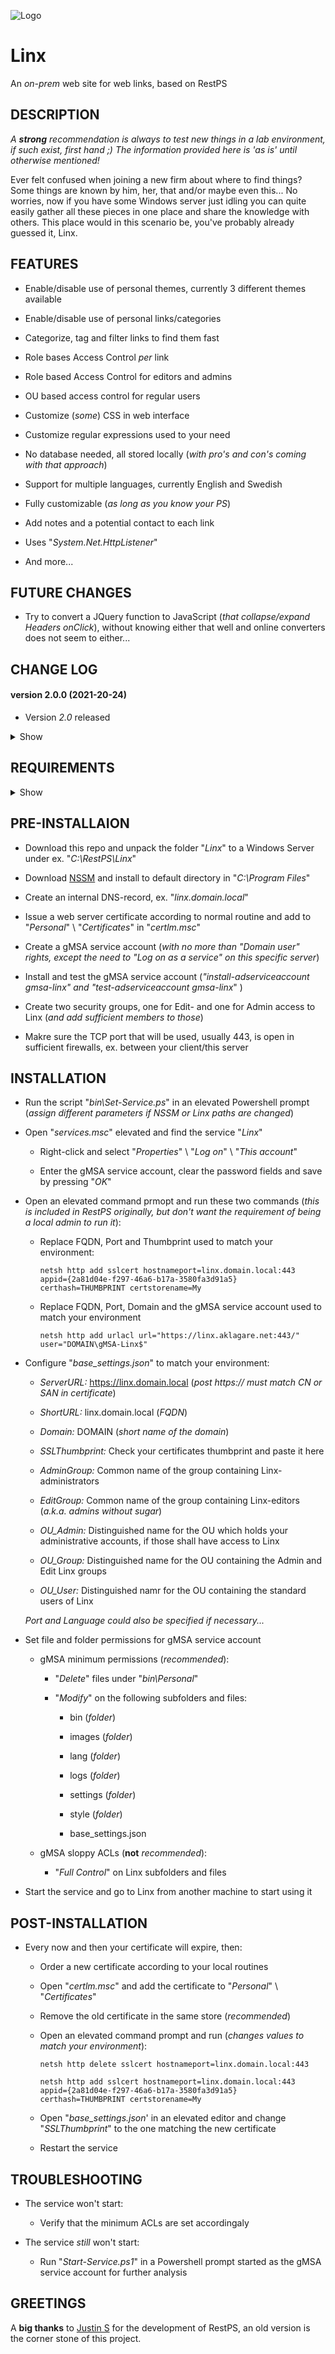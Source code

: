 ![Logo](Linx/images/logo_default.png)

# Linx
An *on-prem* web site for web links, based on RestPS

## DESCRIPTION

*A **strong** recommendation is always to test new things in a lab environment, if such exist, first hand ;) The information provided here is 'as is' until otherwise mentioned!*
 
Ever felt confused when joining a new firm about where to find things? Some things are known by him, her, that and/or maybe even this...
No worries, now if you have some Windows server just idling you can quite easily gather all these pieces in one place and share the knowledge with others.
This place would in this scenario be, you've probably already guessed it, Linx.

## FEATURES
- Enable/disable use of personal themes, currently 3 different themes available

- Enable/disable use of personal links/categories

- Categorize, tag and filter links to find them fast

- Role bases Access Control *per* link

- Role based Access Control for editors and admins

- OU based access control for regular users

- Customize (*some*) CSS in web interface

- Customize regular expressions used to your need

- No database needed, all stored locally (*with pro's and con's coming with that approach*)

- Support for multiple languages, currently English and Swedish

- Fully customizable (*as long as you know your PS*)

- Add notes and a potential contact to each link

- Uses "*System.Net.HttpListener*"

- And more...

## FUTURE CHANGES
- Try to convert a JQuery function to JavaScript (*that collapse/expand Headers onClick*), without knowing either that well and online converters does not seem to either...

## CHANGE LOG

#### version 2.0.0 (2021-20-24)
- Version *2.0* released

<details><summary>Show</summary>

#### version 0.0.1 - 1.9.9 (2021-05-30 - 2021-10-24)
- Undocumented           
</details>
  
## REQUIREMENTS

<details><summary>Show</summary><br>

For everything to work as expected the following requirements should be met:

**TL;DR**
- Local Administrator membership to setup the web site

- Issued web certificate from internal CA

- Tested and developed in PS 5.1

- A Windows Server joined to Active Directory with mentioned PS version

**Specifics**
- Powershell version 5.1 *(not tested in other versions, but might work)*
</details>

## PRE-INSTALLAION
- Download this repo and unpack the folder "*Linx*" to a Windows Server under ex. "*C:\RestPS\Linx*"

- Download [NSSM](https://nssm.cc/download) and install to default directory in "*C:\Program Files*"

- Create an internal DNS-record, ex. "*linx.domain.local*"

- Issue a web server certificate according to normal routine and add to "*Personal*" \ "*Certificates*" in "*certlm.msc*"

- Create a gMSA service account (*with no more than "Domain user" rights, except the need to "*Log on as a service*" on this specific server*)

- Install and test the gMSA service account (*"install-adserviceaccount gmsa-linx"  and "test-adserviceaccount gmsa-linx*" )

- Create two security groups, one for Edit- and one for Admin access to Linx (*and add sufficient members to those*)

- Makre sure the TCP port that will be used, usually 443, is open in sufficient firewalls, ex. between your client/this server

## INSTALLATION
- Run the script "*bin\Set-Service.ps*" in an elevated Powershell prompt (*assign different parameters if NSSM or Linx paths are changed*)

- Open "*services.msc*" elevated and find the service "*Linx*"
   
   - Right-click and select "*Properties*" \ "*Log on*" \ "*This account*"
   
   - Enter the gMSA service account, clear the password fields and save by pressing "*OK*"

- Open an elevated command prmopt and run these two commands (*this is included in RestPS originally, but don't want the requirement of being a local admin to run it*):
   
   - Replace FQDN, Port and Thumbprint used to match your environment:
   
     ```netsh http add sslcert hostnameport=linx.domain.local:443 appid={2a81d04e-f297-46a6-b17a-3580fa3d91a5} certhash=THUMBPRINT certstorename=My```
   
   - Replace FQDN, Port, Domain and the gMSA service account used to match your environment
   
     ```netsh http add urlacl url="https://linx.aklagare.net:443/" user="DOMAIN\gMSA-Linx$"```
 
- Configure "*base_settings.json*" to match your environment:
   
   - *ServerURL:* https://linx.domain.local (*post https:// must match CN or SAN in certificate*)
   
   - *ShortURL:* linx.domain.local (*FQDN*)
   
   - *Domain:* DOMAIN (*short name of the domain*)
   
   - *SSLThumbprint:* Check your certificates thumbprint and paste it here
   
   - *AdminGroup:* Common name of the group containing Linx-administrators
   
   - *EditGroup:* Common name of the group containing Linx-editors (*a.k.a. admins without sugar*)
   
   - *OU_Admin:* Distinguished name for the OU which holds your administrative accounts, if those shall have access to Linx
   
   - *OU_Group:* Distinguished name for the OU containing the Admin and Edit Linx groups
   
   - *OU_User:* Distinguished namr for the OU containing the standard users of Linx

    *Port and Language could also be specified if necessary...*

 - Set file and folder permissions for gMSA service account
   - gMSA minimum permissions (*recommended*):
   
      - "*Delete*" files under "*bin\Personal*"
   
      - "*Modify*" on the following subfolders and files:
      
         - bin (*folder*)
      
         - images (*folder*)
      
         - lang (*folder*)
      
         - logs (*folder*)
      
         - settings (*folder*)
      
         - style (*folder*)
      
         - base_settings.json

   - gMSA sloppy ACLs (**not** *recommended*):
   
      - "*Full Control*" on Linx subfolders and files
 
- Start the service and go to Linx from another machine to start using it

## POST-INSTALLATION
- Every now and then your certificate will expire, then:
   
   - Order a new certificate according to your local routines
   
   - Open "*certlm.msc*" and add the certificate to "*Personal*" \ "*Certificates*"
   
   - Remove the old certificate in the same store (*recommended*)
   
   - Open an elevated command prompt and run (*changes values to match your environment*):
   
      ```netsh http delete sslcert hostnameport=linx.domain.local:443```
      
      ```netsh http add sslcert hostnameport=linx.domain.local:443 appid={2a81d04e-f297-46a6-b17a-3580fa3d91a5} certhash=THUMBPRINT certstorename=My```
   - Open "*base_settings.json*' in an elevated editor and change "*SSLThumbprint*" to the one matching the new certificate
   
   - Restart the service

## TROUBLESHOOTING
- The service won't start:
   - Verify that the minimum ACLs are set accordingaly
   
- The service *still* won't start:
   - Run "*Start-Service.ps1*" in a Powershell prompt started as the gMSA service account for further analysis

## GREETINGS
A **big thanks** to [Justin S](https://github.com/jpsider) for the development of RestPS,
an old version is the corner stone of this project.
